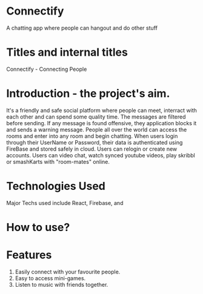 # Connectify 
A chatting app where people can hangout and do other stuff

# Titles and internal titles
Connectify - Connecting People



# Introduction - the project's aim.
It's a friendly and safe social platform where people can meet, interract with each other and can spend some quality time. The messages are filtered before sending. If any message is found offensive, they application blocks it and sends a warning message. People all over the world can access the rooms and enter into any room and begin chatting. When users login through their UserName or Password, their data is authenticated using FireBase and stored safely in cloud. Users can relogin or create new accounts. Users can video chat, watch synced youtube videos, play skribbl or smashKarts with "room-mates" online.

# Technologies Used
Major Techs used include React, Firebase, and 


# How to use?

# Features
1) Easily connect with your favourite people.
2) Easy to access mini-games.
3) Listen to music with friends together.
